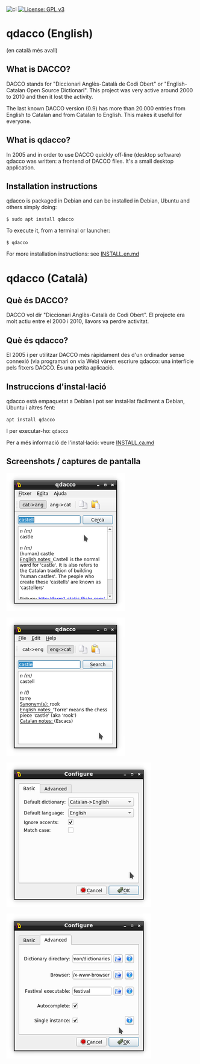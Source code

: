 ![ci](https://github.com/cpina/qdacco/workflows/ci/badge.svg)
[![License: GPL v3](https://img.shields.io/badge/License-GPLv3-blue.svg)](https://www.gnu.org/licenses/gpl-3.0)

# qdacco (English)
(en català més avall)

## What is DACCO?
DACCO stands for "Diccionari Anglès-Català de Codi Obert" or "English-Catalan Open Source Dictionari". This project was very active around 2000 to 2010 and then it lost the activity.

The last known DACCO version (0.9) has more than 20.000 entries from English to Catalan and from Catalan to English. This makes it useful for everyone.

## What is qdacco?
In 2005 and in order to use DACCO quickly off-line (desktop software) qdacco was written: a frontend of DACCO files. It's a small desktop application.

## Installation instructions
qdacco is packaged in Debian and can be installed in Debian, Ubuntu and others simply doing:

`$ sudo apt install qdacco`

To execute it, from a terminal or launcher:

`$ qdacco`

For more installation instructions: see [INSTALL.en.md](INSTALL.en.md)

# qdacco (Català)
## Què és DACCO?
DACCO vol dir "Diccionari Anglès-Català de Codi Obert". El projecte era molt actiu entre el 2000 i 2010, llavors va perdre activitat.

## Què és qdacco?
El 2005 i per utilitzar DACCO més ràpidament des d'un ordinador sense connexió (via programari on via Web) vàrem escriure qdacco: una interfície pels fitxers DACCO. És una petita aplicació.

## Instruccions d'instal·lació
qdacco està empaquetat a Debian i pot ser instal·lat fàcilment a Debian, Ubuntu i altres fent:

`apt install qdacco`

I per executar-ho:
`qdacco`

Per a més informació de l'instal·lació: veure [INSTALL.ca.md](INSTALL.ca.md)


## Screenshots / captures de pantalla

![qdacco](docs/images/cat-to-eng.png)

![qdacco](docs/images/eng-to-cat.png)

![qdacco](docs/images/preferences-basic.png)

![qdacco](docs/images/preferences-advanced.png)
